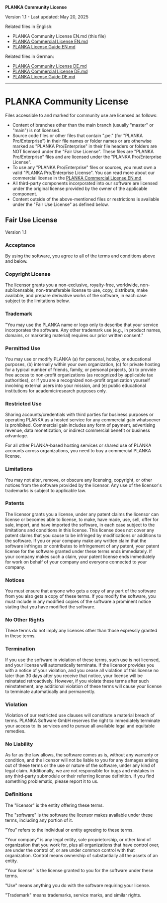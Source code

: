 **PLANKA Community License**

Version 1.1 - Last updated: May 20, 2025

Related files in English:

- PLANKA Community License EN.md (this file)
- [PLANKA Commercial License EN.md](https://github.com/plankanban/planka/blob/master/LICENSES/PLANKA%20Commercial%20License%20EN.md)
- [PLANKA License Guide EN.md](https://github.com/plankanban/planka/blob/master/LICENSES/PLANKA%20License%20Guide%20EN.md)

Related files in German:

- [PLANKA Community License DE.md](https://github.com/plankanban/planka/blob/master/LICENSES/PLANKA%20Community%20License%20DE.md)
- [PLANKA Commercial License DE.md](https://github.com/plankanban/planka/blob/master/LICENSES/PLANKA%20Commercial%20License%20DE.md)
- [PLANKA License Guide DE.md](https://github.com/plankanban/planka/blob/master/LICENSES/PLANKA%20License%20Guide%20DE.md)

---

# PLANKA Community License

Files accessible to and marked for community use are licensed as follows:

- Content of branches other than the main branch (usually "master" or "main") is not licensed.
- Source code files or other files that contain ".pe." (for "PLANKA Pro/Enterprise") in their file names or folder names or are otherwise marked as "PLANKA Pro/Enterprise" in their file headers or folders are NOT licensed under the "Fair Use License". These files are "PLANKA Pro/Enterprise" files and are licensed under the "PLANKA Pro/Enterprise License".
- To use any "PLANKA Pro/Enterprise" files or sources, you must own a valid "PLANKA Pro/Enterprise License". You can read more about our commercial license in the [PLANKA Commercial License EN.md](https://github.com/plankanban/planka/blob/master/LICENSES/PLANKA%20Commercial%20License%20EN.md).
- All third-party components incorporated into our software are licensed under the original license provided by the owner of the applicable component.
- Content outside of the above-mentioned files or restrictions is available under the "Fair Use License" as defined below.

## Fair Use License

Version 1.1

### Acceptance

By using the software, you agree to all of the terms and conditions above and below.

### Copyright License

The licensor grants you a non-exclusive, royalty-free, worldwide, non-sublicensable, non-transferable license to use, copy, distribute, make available, and prepare derivative works of the software, in each case subject to the limitations below.

### Trademark

"You may use the PLANKA name or logo only to describe that your service incorporates the software. Any other trademark use (e.g., in product names, domains, or marketing material) requires our prior written consent."

### Permitted Use

You may use or modify PLANKA (a) for personal, hobby, or educational purposes, (b) internally within your own organization, (c) for private hosting for a typical number of friends, family, or personal projects, (d) to provide free access to non-profit organizations (as recognized by applicable tax authorities), or if you are a recognized non-profit organization yourself involving external users into your mission, and (e) public educational institutions for academic/research purposes only.

### Restricted Use

Sharing accounts/credentials with third parties for business purposes or operating PLANKA as a hosted service for any commercial gain whatsoever is prohibited. Commercial gain includes any form of payment, advertising revenue, data monetization, or indirect commercial benefit or business advantage.

For all other PLANKA-based hosting services or shared use of PLANKA accounts across organizations, you need to buy a commercial PLANKA license.

### Limitations

You may not alter, remove, or obscure any licensing, copyright, or other notices from the software provided by the licensor. Any use of the licensor's trademarks is subject to applicable law.

### Patents

The licensor grants you a license, under any patent claims the licensor can license or becomes able to license, to make, have made, use, sell, offer for sale, import, and have imported the software, in each case subject to the limitations and conditions in this license. This license does not cover any patent claims that you cause to be infringed by modifications or additions to the software. If you or your company make any written claim that the software infringes or contributes to infringement of any patent, your patent license for the software granted under these terms ends immediately. If your company makes such a claim, your patent license ends immediately for work on behalf of your company and everyone connected to your company.

### Notices

You must ensure that anyone who gets a copy of any part of the software from you also gets a copy of these terms. If you modify the software, you must include in any modified copies of the software a prominent notice stating that you have modified the software.

### No Other Rights

These terms do not imply any licenses other than those expressly granted in these terms.

### Termination

If you use the software in violation of these terms, such use is not licensed, and your license will automatically terminate. If the licensor provides you with a notice of your violation, and you cease all violation of this license no later than 30 days after you receive that notice, your license will be reinstated retroactively. However, if you violate these terms after such reinstatement, any additional violation of these terms will cause your license to terminate automatically and permanently.

### Violation

Violation of our restricted use clauses will constitute a material breach of terms. PLANKA Software GmbH reserves the right to immediately terminate your access to its services and to pursue all available legal and equitable remedies.

### No Liability

As far as the law allows, the software comes as is, without any warranty or condition, and the licensor will not be liable to you for any damages arising out of these terms or the use or nature of the software, under any kind of legal claim. Additionally, we are not responsible for bugs and mistakes in any third-party submodule or their referring license definition. If you find something problematic, please report it to us.

### Definitions

The "licensor" is the entity offering these terms.

The "software" is the software the licensor makes available under these terms, including any portion of it.

"You" refers to the individual or entity agreeing to these terms.

"Your company" is any legal entity, sole proprietorship, or other kind of organization that you work for, plus all organizations that have control over, are under the control of, or are under common control with that organization. Control means ownership of substantially all the assets of an entity.

"Your license" is the license granted to you for the software under these terms.

"Use" means anything you do with the software requiring your license.

"Trademark" means trademarks, service marks, and similar rights.
